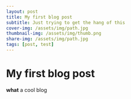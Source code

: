 ```yaml
---
layout: post
title: My first blog post
subtitle: Just trying to get the hang of this
cover-img: /assets/img/path.jpg
thumbnail-img: /assets/img/thumb.png
share-img: /assets/img/path.jpg
tags: [post, test]
---
```


# My first blog post

**what** a cool blog
